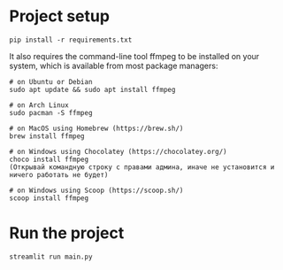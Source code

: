 # Project setup

```
pip install -r requirements.txt
```
It also requires the command-line tool ffmpeg to be installed on your system, which is available from most package managers:

```
# on Ubuntu or Debian
sudo apt update && sudo apt install ffmpeg
```
```
# on Arch Linux
sudo pacman -S ffmpeg
```
```
# on MacOS using Homebrew (https://brew.sh/)
brew install ffmpeg
```
```
# on Windows using Chocolatey (https://chocolatey.org/)
choco install ffmpeg
(Открывай командную строку с правами админа, иначе не установится и ничего работать не будет)
```
```
# on Windows using Scoop (https://scoop.sh/)
scoop install ffmpeg
```
# Run the project
```
streamlit run main.py
```

